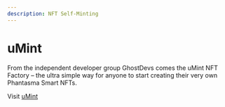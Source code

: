 ```yaml
---
description: NFT Self-Minting
---
```


# uMint

From the independent developer group GhostDevs comes the uMint NFT Factory – the ultra simple way for anyone to start creating their very own Phantasma Smart NFTs.

Visit [uMint](https://ghostmarket.io/mint/)
